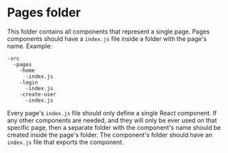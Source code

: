 # Pages folder

This folder contains all components that represent a single page. Pages components should have a `index.js` file inside a folder with the page's name. Example:
```
-src
  -pages
    -home
      -index.js
    -login
      -index.js
    -create-user
      -index.js
```

Every page's `index.js` file should only define a single React component. If any other components are needed, and they will only be ever used on that specific page, then a separate folder with the component's name should be created inside the page's folder. The component's folder should have an `index.js` file that exports the component.